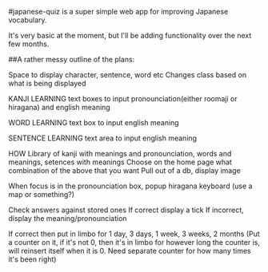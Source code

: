 #japanese-quiz is a super simple web app for improving Japanese vocabulary. 

It's very basic at the moment, but I'll be adding functionality over the next few months. 

##A rather messy outline of the plans:

Space to display character, sentence, word etc
Changes class based on what is being displayed

KANJI LEARNING
text boxes to input pronounciation(either roomaji or hiragana) and english meaning

WORD LEARNING
text box to input english meaning

SENTENCE LEARNING
text area to input english meaning

HOW
Library of kanji with meanings and pronounciation, words and meanings, setences with meanings
Choose on the home page what combination of the above that you want
Pull out of a db, display image

When focus is in the pronounciation box, popup hiragana keyboard (use a map or something?)

Check answers against stored ones
If correct display a tick
If incorrect, display the meaning/pronounciation

If correct then put in limbo for 1 day, 3 days, 1 week, 3 weeks, 2 months (Put a counter on it, if it's not 0, then it's in limbo for however long the counter is, will reinsert itself when it is 0. Need separate counter for how many times it's been right)


